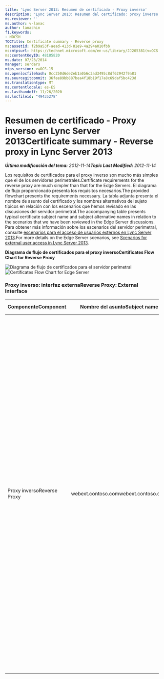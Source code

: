 ```yaml
---
title: 'Lync Server 2013: Resumen de certificado - Proxy inverso'
description: 'Lync Server 2013: Resumen del certificado: proxy inverso.'
ms.reviewer: ''
ms.author: v-lanac
author: lanachin
f1.keywords:
- NOCSH
TOCTitle: Certificate summary - Reverse proxy
ms:assetid: f2b9a53f-aead-413d-81e9-4a294a010fbb
ms:mtpsurl: https://technet.microsoft.com/en-us/library/JJ205381(v=OCS.15)
ms:contentKeyID: 48185820
ms.date: 07/23/2014
manager: serdars
mtps_version: v=OCS.15
ms.openlocfilehash: 0cc250d6de2eb1a0b6c3ad3495c8df62942f9a81
ms.sourcegitcommit: 36fee89bb887bea4f18b19f17a8c69daf5bc423d
ms.translationtype: MT
ms.contentlocale: es-ES
ms.lasthandoff: 11/26/2020
ms.locfileid: "49435278"
---
```

# <a name="certificate-summary---reverse-proxy-in-lync-server-2013"></a><span data-ttu-id="3fac2-103">Resumen de certificado - Proxy inverso en Lync Server 2013</span><span class="sxs-lookup"><span data-stu-id="3fac2-103">Certificate summary - Reverse proxy in Lync Server 2013</span></span>

<div data-xmlns="http://www.w3.org/1999/xhtml">

<div class="topic" data-xmlns="http://www.w3.org/1999/xhtml" data-msxsl="urn:schemas-microsoft-com:xslt" data-cs="https://msdn.microsoft.com/">

<div data-asp="https://msdn2.microsoft.com/asp">



</div>

<div id="mainSection">

<div id="mainBody"><span data-ttu-id="3fac2-104">

<span> </span></span><span class="sxs-lookup"><span data-stu-id="3fac2-104">

<span> </span></span></span>

<span data-ttu-id="3fac2-105">_**Última modificación del tema:** 2012-11-14_</span><span class="sxs-lookup"><span data-stu-id="3fac2-105">_**Topic Last Modified:** 2012-11-14_</span></span>

<span data-ttu-id="3fac2-106">Los requisitos de certificados para el proxy inverso son mucho más simples que el de los servidores perimetrales.</span><span class="sxs-lookup"><span data-stu-id="3fac2-106">Certificate requirements for the reverse proxy are much simpler than that for the Edge Servers.</span></span> <span data-ttu-id="3fac2-107">El diagrama de flujo proporcionado presenta los requisitos necesarios.</span><span class="sxs-lookup"><span data-stu-id="3fac2-107">The provided flowchart presents the requirements necessary.</span></span> <span data-ttu-id="3fac2-108">La tabla adjunta presenta el nombre de asunto del certificado y los nombres alternativos del sujeto típicos en relación con los escenarios que hemos revisado en las discusiones del servidor perimetral.</span><span class="sxs-lookup"><span data-stu-id="3fac2-108">The accompanying table presents typical certificate subject name and subject alternative names in relation to the scenarios that we have been reviewed in the Edge Server discussions.</span></span> <span data-ttu-id="3fac2-109">Para obtener más información sobre los escenarios del servidor perimetral, consulte [escenarios para el acceso de usuarios externos en Lync Server 2013](lync-server-2013-scenarios-for-external-user-access.md).</span><span class="sxs-lookup"><span data-stu-id="3fac2-109">For more details on the Edge Server scenarios, see [Scenarios for external user access in Lync Server 2013](lync-server-2013-scenarios-for-external-user-access.md).</span></span>

<span data-ttu-id="3fac2-110">**Diagrama de flujo de certificados para el proxy inverso**</span><span class="sxs-lookup"><span data-stu-id="3fac2-110">**Certificates Flow Chart for Reverse Proxy**</span></span>

<span data-ttu-id="3fac2-111">![Diagrama de flujo de certificados para el servidor perimetral](images/JJ205381.026045d7-1b4b-4651-b32f-2d43a7161198(OCS.15).jpg "Diagrama de flujo de certificados para el servidor perimetral")</span><span class="sxs-lookup"><span data-stu-id="3fac2-111">![Certificates Flow Chart for Edge Server](images/JJ205381.026045d7-1b4b-4651-b32f-2d43a7161198(OCS.15).jpg "Certificates Flow Chart for Edge Server")</span></span>

### <a name="reverse-proxy-external-interface"></a><span data-ttu-id="3fac2-112">Proxy inverso: interfaz externa</span><span class="sxs-lookup"><span data-stu-id="3fac2-112">Reverse Proxy: External Interface</span></span>

<table>
<colgroup>
<col style="width: 25%" />
<col style="width: 25%" />
<col style="width: 25%" />
<col style="width: 25%" />
</colgroup>
<thead>
<tr class="header">
<th><span data-ttu-id="3fac2-113">Componente</span><span class="sxs-lookup"><span data-stu-id="3fac2-113">Component</span></span></th>
<th><span data-ttu-id="3fac2-114">Nombre del asunto</span><span class="sxs-lookup"><span data-stu-id="3fac2-114">Subject name</span></span></th>
<th><span data-ttu-id="3fac2-115">Nombre alternativo de asunto (SAN)/Order</span><span class="sxs-lookup"><span data-stu-id="3fac2-115">Subject alternative name (SAN)/Order</span></span></th>
<th><span data-ttu-id="3fac2-116">Comentarios</span><span class="sxs-lookup"><span data-stu-id="3fac2-116">Comments</span></span></th>
</tr>
</thead>
<tbody>
<tr class="odd">
<td><p><span data-ttu-id="3fac2-117">Proxy inverso</span><span class="sxs-lookup"><span data-stu-id="3fac2-117">Reverse Proxy</span></span></p></td>
<td><p><span data-ttu-id="3fac2-118">webext.contoso.com</span><span class="sxs-lookup"><span data-stu-id="3fac2-118">webext.contoso.com</span></span></p></td>
<td><p><span data-ttu-id="3fac2-119">webext.contoso.com</span><span class="sxs-lookup"><span data-stu-id="3fac2-119">webext.contoso.com</span></span></p>
<p><span data-ttu-id="3fac2-120">webdirext.contoso.com</span><span class="sxs-lookup"><span data-stu-id="3fac2-120">webdirext.contoso.com</span></span></p>
<p><span data-ttu-id="3fac2-121">dialin.contoso.com</span><span class="sxs-lookup"><span data-stu-id="3fac2-121">dialin.contoso.com</span></span></p>
<p><span data-ttu-id="3fac2-122">meet.contoso.com</span><span class="sxs-lookup"><span data-stu-id="3fac2-122">meet.contoso.com</span></span></p>
<p><span data-ttu-id="3fac2-123">officewebapps01.contoso.com</span><span class="sxs-lookup"><span data-stu-id="3fac2-123">officewebapps01.contoso.com</span></span></p>
<p><span data-ttu-id="3fac2-124">lyncdiscover.contoso.com</span><span class="sxs-lookup"><span data-stu-id="3fac2-124">lyncdiscover.contoso.com</span></span></p>
<p><span data-ttu-id="3fac2-125">(Opcional):\*. contoso.com</span><span class="sxs-lookup"><span data-stu-id="3fac2-125">(Optional):\*.contoso.com</span></span></p></td>
<td><p><span data-ttu-id="3fac2-126">El certificado debe ser emitido por una entidad de certificación pública y con el EKU de servidor.</span><span class="sxs-lookup"><span data-stu-id="3fac2-126">Certificate must be issued by a public CA and with the server EKU.</span></span> <span data-ttu-id="3fac2-127">Los servicios incluyen el servicio de libreta de direcciones, Office Web Apps para conferencias y las reglas de publicación de dispositivos IP de Lync.</span><span class="sxs-lookup"><span data-stu-id="3fac2-127">Services include Address Book Service, distribution group expansion Office Web Apps for conferencing, and Lync IP Device publishing rules.</span></span> <span data-ttu-id="3fac2-128">El nombre alternativo del firmante incluye:</span><span class="sxs-lookup"><span data-stu-id="3fac2-128">Subject alternative name includes:</span></span></p>
<ul>
<li><p><span data-ttu-id="3fac2-129">FQDN de servicios web externos para servidor front-end o grupo front-end</span><span class="sxs-lookup"><span data-stu-id="3fac2-129">External Web Services FQDN for Front End Server or Front End pool</span></span></p></li>
<li><p><span data-ttu-id="3fac2-130">FQDN de servicios web externos para el grupo de directores o directores</span><span class="sxs-lookup"><span data-stu-id="3fac2-130">External Web Services FQDN for Director or Director pool</span></span></p></li>
<li><p><span data-ttu-id="3fac2-131">Conferencia de acceso telefónico local</span><span class="sxs-lookup"><span data-stu-id="3fac2-131">Dial-in conferencing</span></span></p></li>
<li><p><span data-ttu-id="3fac2-132">Regla de publicación de reuniones en línea</span><span class="sxs-lookup"><span data-stu-id="3fac2-132">Online meeting publishing rule</span></span></p></li>
<li><p><span data-ttu-id="3fac2-133">Office Web Apps para conferencias</span><span class="sxs-lookup"><span data-stu-id="3fac2-133">Office Web Apps for conferencing</span></span></p></li>
<li><p><span data-ttu-id="3fac2-134">Lyncdiscover (detección automática)</span><span class="sxs-lookup"><span data-stu-id="3fac2-134">Lyncdiscover (Autodiscover)</span></span></p></li>
</ul>
<p><span data-ttu-id="3fac2-135">El comodín opcional reemplaza a reunirse y a través de SAN</span><span class="sxs-lookup"><span data-stu-id="3fac2-135">The optional wildcard replaces both meet and dialin SAN</span></span></p></td>
</tr>
</tbody>
</table><span data-ttu-id="3fac2-136">


</div>

<span> </span>

</div>

</div>

</span><span class="sxs-lookup"><span data-stu-id="3fac2-136">


</div>

<span> </span>

</div>

</div>

</span></span></div>


